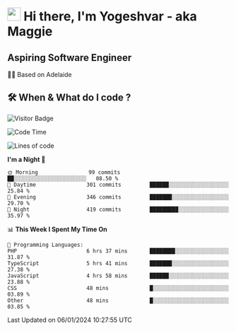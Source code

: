 <h1><img src="https://emojis.slackmojis.com/emojis/images/1531849430/4246/blob-sunglasses.gif?1531849430" width="30"/> Hi there, I'm Yogeshvar - aka Maggie</h1>

## Aspiring Software Engineer
🏂🏻  Based on Adelaide 

## 🛠 When & What do I code ?  

![Visitor Badge](https://visitor-badge.feriirawann.repl.co?username=yogeshvar&repo=yogeshvar&label=Visitors&style=plastic&color=%23457BFF&contentType=svg)

<!--START_SECTION:waka-->
![Code Time](http://img.shields.io/badge/Code%20Time-2%2C504%20hrs%2058%20mins-blue)

![Lines of code](https://img.shields.io/badge/From%20Hello%20World%20I%27ve%20Written-4.0%20million%20lines%20of%20code-blue)

**I'm a Night 🦉** 

```text
🌞 Morning                99 commits          ██░░░░░░░░░░░░░░░░░░░░░░░   08.50 % 
🌆 Daytime                301 commits         ██████░░░░░░░░░░░░░░░░░░░   25.84 % 
🌃 Evening                346 commits         ███████░░░░░░░░░░░░░░░░░░   29.70 % 
🌙 Night                  419 commits         █████████░░░░░░░░░░░░░░░░   35.97 % 
```


📊 **This Week I Spent My Time On** 

```text
💬 Programming Languages: 
PHP                      6 hrs 37 mins       ████████░░░░░░░░░░░░░░░░░   31.87 % 
TypeScript               5 hrs 41 mins       ███████░░░░░░░░░░░░░░░░░░   27.38 % 
JavaScript               4 hrs 58 mins       ██████░░░░░░░░░░░░░░░░░░░   23.88 % 
CSS                      48 mins             █░░░░░░░░░░░░░░░░░░░░░░░░   03.89 % 
Other                    48 mins             █░░░░░░░░░░░░░░░░░░░░░░░░   03.85 % 
```


 Last Updated on 06/01/2024 10:27:55 UTC
<!--END_SECTION:waka-->
